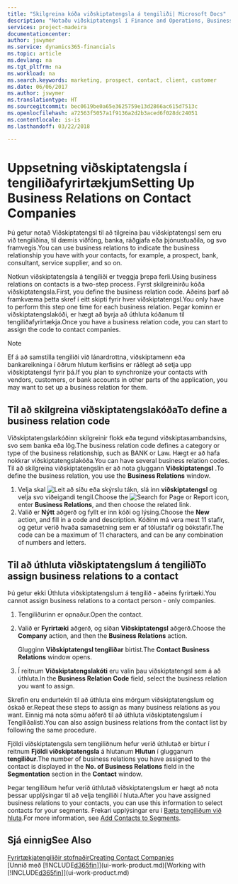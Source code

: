 ```yaml
---
title: "Skilgreina kóða viðskiptatengsla á tengiliði| Microsoft Docs"
description: "Notaðu viðskiptatengsl í Finance and Operations, Business Edition til að hjálpa til við markaðssetningu og tilgreina þau viðskiptatengsl sem þú hefur við viðföng, biðlara og viðskiptavini, t.d. banka eða þjónustuaðila."
services: project-madeira
documentationcenter: 
author: jswymer
ms.service: dynamics365-financials
ms.topic: article
ms.devlang: na
ms.tgt_pltfrm: na
ms.workload: na
ms.search.keywords: marketing, prospect, contact, client, customer
ms.date: 06/06/2017
ms.author: jswymer
ms.translationtype: HT
ms.sourcegitcommit: bec0619be0a65e3625759e13d2866ac615d7513c
ms.openlocfilehash: a72563f5057a1f9136a2d2b3aced6f028dc24051
ms.contentlocale: is-is
ms.lasthandoff: 03/22/2018

---
```

# <a name="setting-up-business-relations-on-contact-companies"></a><span data-ttu-id="7167b-103">Uppsetning viðskiptatengsla í tengiliðafyrirtækjum</span><span class="sxs-lookup"><span data-stu-id="7167b-103">Setting Up Business Relations on Contact Companies</span></span>
<span data-ttu-id="7167b-104">Þú getur notað Viðskiptatengsl til að tilgreina þau viðskiptatengsl sem eru við tengiliðina, til dæmis viðföng, banka, ráðgjafa eða þjónustuaðila, og svo framvegis.</span><span class="sxs-lookup"><span data-stu-id="7167b-104">You can use business relations to indicate the business relationship you have with your contacts, for example, a prospect, bank, consultant, service supplier, and so on.</span></span>

<span data-ttu-id="7167b-105">Notkun viðskiptatengsla á tengiliði er tveggja þrepa ferli.</span><span class="sxs-lookup"><span data-stu-id="7167b-105">Using business relations on contacts is a two-step process.</span></span> <span data-ttu-id="7167b-106">Fyrst skilgreinirðu kóða viðskiptatengsla.</span><span class="sxs-lookup"><span data-stu-id="7167b-106">First, you define the business relation code.</span></span> <span data-ttu-id="7167b-107">Aðeins þarf að framkvæma þetta skref í eitt skipti fyrir hver viðskiptatengsl.</span><span class="sxs-lookup"><span data-stu-id="7167b-107">You only have to perform this step one time for each business relation.</span></span> <span data-ttu-id="7167b-108">Þegar kominn er viðskiptatengslakóði, er hægt að byrja að úthluta kóðanum til tengiliðafyrirtækja.</span><span class="sxs-lookup"><span data-stu-id="7167b-108">Once you have a business relation code, you can start to assign the code to contact companies.</span></span>

> [!NOTE]  
>   <span data-ttu-id="7167b-109">Ef á að samstilla tengiliði við lánardrottna, viðskiptamenn eða bankareikninga í öðrum hlutum kerfisins er ráðlegt að setja upp viðskiptatengsl fyrir þá.</span><span class="sxs-lookup"><span data-stu-id="7167b-109">If you plan to synchronize your contacts with vendors, customers, or bank accounts in other parts of the application, you may want to set up a business relation for them.</span></span>

## <a name="to-define-a-business-relation-code"></a><span data-ttu-id="7167b-110">Til að skilgreina viðskiptatengslakóða</span><span class="sxs-lookup"><span data-stu-id="7167b-110">To define a business relation code</span></span>
<span data-ttu-id="7167b-111">Viðskiptatengslarkóðinn skilgreinir flokk eða tegund viðskiptasambandsins, svo sem banka eða lög.</span><span class="sxs-lookup"><span data-stu-id="7167b-111">The business relation code defines a category or type of the business relationship, such as BANK or Law.</span></span> <span data-ttu-id="7167b-112">Hægt er að hafa nokkrar viðskiptatengslakóða.</span><span class="sxs-lookup"><span data-stu-id="7167b-112">You can have several business relation codes.</span></span> <span data-ttu-id="7167b-113">Til að skilgreina viðskiptatengslin er að nota gluggann **Viðskiptatengsl** .</span><span class="sxs-lookup"><span data-stu-id="7167b-113">To define the business relation, you use the **Business Relations** window.</span></span>

1. <span data-ttu-id="7167b-114">Velja skal ![Leit að síðu eða skýrslu](media/ui-search/search_small.png "Leit að síðu eða skýrslu táknið") tákn, slá inn **viðskiptatengsl** og velja svo viðeigandi tengil.</span><span class="sxs-lookup"><span data-stu-id="7167b-114">Choose the ![Search for Page or Report](media/ui-search/search_small.png "Search for Page or Report icon") icon, enter **Business Relations**, and then choose the related link.</span></span>
2. <span data-ttu-id="7167b-115">Valið er **Nýtt** aðgerð og fyllt er inn kóði og lýsing.</span><span class="sxs-lookup"><span data-stu-id="7167b-115">Choose the **New** action, and fill in a code and description.</span></span> <span data-ttu-id="7167b-116">Kóðinn má vera mest 11 stafir, og getur verið hvaða samasetning sem er af tölustafir og bókstafir.</span><span class="sxs-lookup"><span data-stu-id="7167b-116">The code can be a maximum of 11 characters, and can be any combination of numbers and letters.</span></span>

## <a name="AssignBusRelContact"></a> <span data-ttu-id="7167b-117">Til að úthluta viðskiptatengslum á tengilið</span><span class="sxs-lookup"><span data-stu-id="7167b-117">To assign business relations to a contact</span></span>
<span data-ttu-id="7167b-118">Þú getur ekki Úthluta viðskiptatengslum á tengilið - aðeins fyrirtæki.</span><span class="sxs-lookup"><span data-stu-id="7167b-118">You cannot assign business relations to a contact person - only companies.</span></span>

1. <span data-ttu-id="7167b-119">Tengiliðurinn er opnaður.</span><span class="sxs-lookup"><span data-stu-id="7167b-119">Open the contact.</span></span>
2. <span data-ttu-id="7167b-120">Valið er **Fyrirtæki** aðgerð, og síðan **Viðskiptatengsl** aðgerð.</span><span class="sxs-lookup"><span data-stu-id="7167b-120">Choose the **Company** action, and then the **Business Relations** action.</span></span>

    <span data-ttu-id="7167b-121">Glugginn **Viðskiptatengsl tengiliðar** birtist.</span><span class="sxs-lookup"><span data-stu-id="7167b-121">The **Contact Business Relations** window opens.</span></span>
3. <span data-ttu-id="7167b-122">Í reitnum **Viðskiptatengslakóti** eru valin þau viðskiptatengsl sem á að úthluta.</span><span class="sxs-lookup"><span data-stu-id="7167b-122">In the **Business Relation Code** field, select the business relation you want to assign.</span></span>

<span data-ttu-id="7167b-123">Skrefin eru endurtekin til að úthluta eins mörgum viðskiptatengslum og óskað er.</span><span class="sxs-lookup"><span data-stu-id="7167b-123">Repeat these steps to assign as many business relations as you want.</span></span> <span data-ttu-id="7167b-124">Einnig má nota sömu aðferð til að úthluta viðskiptatengslum í Tengiliðalisti.</span><span class="sxs-lookup"><span data-stu-id="7167b-124">You can also assign business relations from the contact list by following the same procedure.</span></span>

<span data-ttu-id="7167b-125">Fjöldi viðskiptatengsla sem tengiliðnum hefur verið úthlutað er birtur í reitnum **Fjöldi viðskiptatengsla** á hlutanum **Hlutun** í glugganum **tengiliður**.</span><span class="sxs-lookup"><span data-stu-id="7167b-125">The number of business relations you have assigned to the contact is displayed in the **No. of Business Relations** field in the **Segmentation** section in the **Contact** window.</span></span>

<span data-ttu-id="7167b-126">Þegar tengiliðum hefur verið úthlutað viðskiptatengslum er hægt að nota þessar upplýsingar til að velja tengiliði í hluta.</span><span class="sxs-lookup"><span data-stu-id="7167b-126">After you have assigned business relations to your contacts, you can use this information to select contacts for your segments.</span></span> <span data-ttu-id="7167b-127">Frekari upplýsingar eru í [Bæta tengiliðum við hluta](marketing-add-contact-segment.md).</span><span class="sxs-lookup"><span data-stu-id="7167b-127">For more information, see [Add Contacts to Segments](marketing-add-contact-segment.md).</span></span>

## <a name="see-also"></a><span data-ttu-id="7167b-128">Sjá einnig</span><span class="sxs-lookup"><span data-stu-id="7167b-128">See Also</span></span>
[<span data-ttu-id="7167b-129">Fyrirtækjatengiliðir stofnaðir</span><span class="sxs-lookup"><span data-stu-id="7167b-129">Creating Contact Companies</span></span>](marketing-create-contact-companies.md)  
<span data-ttu-id="7167b-130">[Unnið með [!INCLUDE[d365fin](includes/d365fin_md.md)]](ui-work-product.md)</span><span class="sxs-lookup"><span data-stu-id="7167b-130">[Working with [!INCLUDE[d365fin](includes/d365fin_md.md)]](ui-work-product.md)</span></span>

